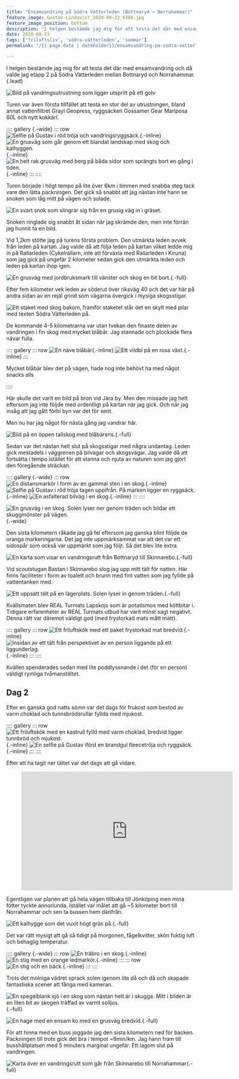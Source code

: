 ```yaml
---
title: "Ensamvandring på Södra Vätterleden (Bottnaryd → Norrahammar)"
feature_image: Gustav-Lindqvist_2020-08-22_0380.jpg
feature_image_position: bottom
description: "I helgen bestämde jag mig för att testa det där med ensamvandring och då valde jag etapp 2 på Södra Vätterleden mellan Bottnaryd och Norrahammar."
date: 2020-08-23
tags: ['friluftsliv', 'södra-vätterleden', 'sommar']
permalink: "/{{ page.date | dateFolder}}/ensamvandring-pa-sodra-vatterleden/index.html"

---
```


I helgen bestämde jag mig för att testa det där med ensamvandring och då valde jag etapp 2 på Södra Vätterleden mellan Bottnaryd och Norrahammar.{.lead}

![Bild på vandringsutrustning som ligger utspritt på ett golv](20200822_083405.jpg)

Turen var även första tillfället att testa en stor del av utrustningen, bland annat vattenfiltret Grayl Geopress, ryggsäcken Gossamer Gear Mariposa 60L och nytt kokkärl.

:::: gallery {.-wide}
::: row
![Selfie på Gustav i röd tröja och vandringsryggsäck.](20200822_115153-1.jpg){.-inline}
![En grusväg som går genom ett blandat landskap med skog och kalhyggen.](Gustav-Lindqvist_2020-08-22_.jpg){.-inline}
![En helt rak grusväg med berg på båda sidor som sprängts bort en gång i tiden.](Gustav-Lindqvist_2020-08-22_-5-1.jpg){.-inline}
:::
::::

Turen började i högt tempo på lite över 6km i timmen med snabba steg tack vare den lätta packningen. Det gick så snabbt att jag nästan inte hann se snoken som låg mitt på vägen och solade.

![En svart snok som slingrar sig från en grusig väg in i gräset.](Gustav-Lindqvist_2020-08-22_0387.jpg "Snok som låg och njöt av solen på vägen fram till jag kom förbi")

Snoken ringlade sig snabbt åt sidan när jag skrämde den, men inte förrän jag hunnit ta en bild.

Vid 1,2km stötte jag på turens första problem. Den utmärkta leden avvek från leden på kartan. Jag valde då att följa leden på kartan vilket ledde mig in på Rallarleden (Cykelrallarn, inte att förväxla med Rallarleden i Kiruna) som jag gick på ungefär 2 kilometer sedan gick den utmärkta leden och leden på kartan ihop igen.

![En grusväg med jordbruksmark till vänster och skog en bit bort.](Gustav-Lindqvist_2020-08-22_0380.jpg){.-full}

Efter fem kilometer vek leden av söderut över riksväg 40 och det var här på andra sidan av en rejäl grind som vägarna övergick i mysiga skogsstigar.

![Ett staket med skog bakom, framför staketet står det en skylt med pilar med texten Södra Vätterleden på.](Gustav-Lindqvist_2020-08-22_-6.jpg "Här börjar naturen, eller nått")

De kommande 4-5 kilometrarna var utan tvekan den finaste delen av vandringen i fin skog med mycket blåbär. Jag stannade och plockade flera nävar fulla.

:::: gallery
::: row
![En näve blåbär](Gustav-Lindqvist_2020-08-22_0416.jpg){.-inline}
![Ett vildbi på en rosa växt.](Gustav-Lindqvist_2020-08-22_0409.jpg){.-inline}
:::
<figcaption><p>Mycket blåbär blev det på vägen, hade nog inte behövt ha med något snacks alls</p></figcaption>
::::

Här skulle det varit en bild på bron vid Jära by. Men den missade jag helt eftersom jag inte följde med ordentligt på kartan när jag gick. Och när jag insåg att jag gått förbi byn var det för sent.

Men nu har jag något för nästa gång jag vandrar här.

![Bild på en öppen tallskog med blåbärsris.](Gustav-Lindqvist_2020-08-22_-8.jpg "Fin tallskog full med blåbärsris"){.-full}

Sedan var det nästan helt slut på skogsstigar med några undantag. Leden gick mestadels i väggrenen på bilvägar och skogsvägar. Jag valde då att fortsätta i tempo istället för att stanna och njuta av naturen som jag gjort den föregående sträckan.

:::: gallery {.-wide}
::: row
![En distansmarkör i form av en gammal sten i en skog.](Gustav-Lindqvist_2020-08-22_0430.jpg){.-inline}
![Selfie på Gustav i röd tröja tagen uppifrån. På marken ligger en ryggsäck.](20200822_150802.jpg){.-inline}
![En asfalterad bilväg i en skog.](Gustav-Lindqvist_2020-08-22_0428-1.jpg){.-inline}
:::
::::

![En grusväg i en skog. Solen lyser ner genom träden och bildar ett skuggmönster på vägen.](Gustav-Lindqvist_2020-08-22_0435.jpg){.-wide}

Den sista kilometern råkade jag gå fel eftersom jag ganska blint följde de oranga markeringarna. Det jag inte uppmärksammat var att det var ett sidospår som också var uppmärkt som jag följt. Så det blev lite extra.

![En karta som visar en vandringsrutt från Bottnaryd till Skinnarebo.](image-1.png "[Bottnaryd till Skinnarebo (24,5km)](https://www.strava.com/activities/3950140453)"){.-full}

Vid scoutstugan Bastan i Skinnarebo slog jag upp mitt tält för natten. Här finns faciliteter i form av toalett och brunn med fint vatten som jag fyllde på vattentanken med.

![Ett uppsatt tält på en lägerplats. Solen lyser in genom träden.](Gustav-Lindqvist_2020-08-22_5-1.jpg "Lägerplatsen intill scoutstugan Bastan"){.-full}

Kvällsmaten blev REAL Turmats Lapskojs som är potatismos med köttbitar i. Tidigare erfarenheter av REAL Turmats utbud har varit minst sagt negativt. Denna rätt var däremot väldigt god (med frystorkad mats mått mätt).

:::: gallery
::: row
![Ett friluftskök med ett paket frystorkad mat bredvid.](20200822_181314.jpg){.-inline}
![Insidan av ett tält från perspektivet av en person liggande på ett liggunderlag.](20200822_201515.jpg){.-inline}
:::
::::

Kvällen spenderades sedan med lite poddlyssnande i det (för en person) väldigt rymliga tvåmanstältet.

## Dag 2

Efter en ganska god natts sömn var det dags för frukost som bestod av varm choklad och tunnsbrödsrullar fyllda med mjukost.

:::: gallery
::: row
![Ett friluftskök med en kastrull fylld med varm choklad, bredvid ligger tunnbröd och mjukost.](20200823_060703-1.jpg){.-inline}
![En selfie på Gustav iförd en brandgul fleecetröja och ryggsäck.](20200823_070701-1.jpg){.-inline}
:::
::::

Efter att ha tagit ner tältet var det dags att gå vidare.

<figure class="embed -wide"><iframe title="Packa ihop tält" src="https://video.gustavlindqvist.se/videos/embed/4687b10f-197b-4463-a299-a7e2405fbbec?title=0&amp;warningTitle=0&amp;peertubeLink=0&amp;p2p=0" allowfullscreen="" sandbox="allow-same-origin allow-scripts allow-popups" width="560" height="315" frameborder="0"></iframe></figure>

Egentligen var planen att gå hela vägen tillbaka till Jönköping men mina fötter tyckte annorlunda. Istället var målet att gå ~5 kilometer bort till Norrahammar och sen ta bussen hem därifrån.

![Ett kalhygge som det vuxit högt gräs på.](Gustav-Lindqvist_2020-08-23_0446.jpg){.-full}

Det var rätt mysigt att gå så tidigt på morgonen, fågelkvitter, skön fuktig luft och behaglig temperatur.

:::: gallery {.-wide}
::: row
![En träbro i en skog.](Gustav-Lindqvist_2020-08-23_0450.jpg){.-inline}
![En stig med en orange ledmarkör.](Gustav-Lindqvist_2020-08-23_0448.jpg){.-inline}
:::
::: row
![En stig och en bäck.](Gustav-Lindqvist_2020-08-23_-1.jpg){.-inline}
:::
::::

Trots det molniga vädret sprack solen igenom lite då och då och skapade fantastiska scener att fånga med kameran.

![En spegelblank sjö i en skog som nästan helt är i skugga. Mitt i bilden är en liten bit av skogen träffad av varmt solljus.](Gustav-Lindqvist_2020-08-23_-3.jpg "Martinsgöl"){.-full}

![En hage med en ensam ko med en grusväg bredvid.](Gustav-Lindqvist_2020-08-23_-4.jpg "Hage intill Martinsgården"){.-full}

För att hinna med en buss joggade jag den sista kilometern ned för backen. Packningen till trots gick det bra i tempot ~8min/km. Jag hann fram till busshållplatsen med 5 minuters marginal ungefär. Ett lagom slut på vandringen.

![Karta över en vandringsrutt som går från Skinnarebo till Norrahammar](image-2.png "[Skinnarebo till Norrahammar (5,5km)](https://www.strava.com/activities/3952486509)"){.-full}

